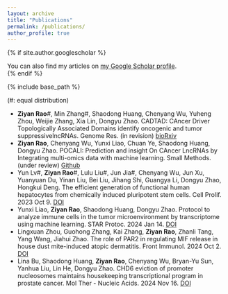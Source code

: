 ```yaml
---
layout: archive
title: "Publications"
permalink: /publications/
author_profile: true
---
```


{% if site.author.googlescholar %}
  <div class="wordwrap">You can also find my articles on <a href="{{site.author.googlescholar}}">my Google Scholar profile</a>.</div>
{% endif %}

{% include base_path %}

(\#: equal distribution)

- **Ziyan Rao**\#, Min Zhang\#, Shaodong Huang, Chenyang Wu, Yuheng Zhou, Weijie Zhang, Xia Lin, Dongyu Zhao. CADTAD: CAncer Driver Topologically Associated Domains identify oncogenic and tumor suppressivelncRNAs. Genome Res. (in revision) [bioRxiv](https://www.biorxiv.org/content/10.1101/2024.03.19.585685v1)
- **Ziyan Rao**, Chenyang Wu, Yunxi Liao, Chuan Ye, Shaodong Huang, Dongyu Zhao. POCALI: Prediction and insight On CAncer LncRNAs by Integrating multi-omics data with machine learning. Small Methods. (under review) [Github](https://github.com/starrzy/POCALI)
- Yun Lv\#, **Ziyan Rao**\#, Lulu Liu\#, Jun Jia\#, Chenyang Wu, Jun Xu, Yuanyuan Du, Yinan Liu, Bei Liu, Jihang Shi, Guangya Li, Dongyu Zhao, Hongkui Deng. The efficient generation of functional human hepatocytes from chemically induced pluripotent stem cells. Cell Prolif. 2023 Oct 9. [DOI](https://doi.org/10.1111/cpr.13540)
- Yunxi Liao, **Ziyan Rao**, Shaodong Huang, Dongyu Zhao. Protocol to analyze immune cells in the tumor microenvironment by transcriptome using machine learning. STAR Protoc. 2024 Jan 14. [DOI](https://doi.org/10.1016/j.xpro.2023.102684)
- Lingxuan Zhou, Guohong Zhang, Kai Zhang, **Ziyan Rao**, Zhanli Tang, Yang Wang, Jiahui Zhao. The role of PAR2 in regulating MIF release in house dust mite-induced atopic dermatitis. Front Immunol. 2024 Oct 2. [DOI](https://doi.org/10.3389/fimmu.2024.1478292)
- Lina Bu, Shaodong Huang, **Ziyan Rao**, Chenyang Wu, Bryan-Yu Sun, Yanhua Liu, Lin He, Dongyu Zhao. CHD6 eviction of promoter nucleosomes maintains housekeeping transcriptional program in prostate cancer. Mol Ther - Nucleic Acids. 2024 Nov 16. [DOI](https://doi.org/10.1016/j.omtn.2024.102397)




